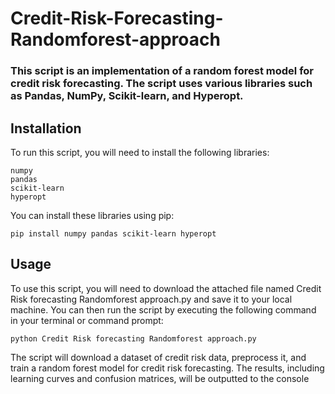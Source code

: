 # Credit-Risk-Forecasting-Randomforest-approach

### This script is an implementation of a random forest model for credit risk forecasting. The script uses various libraries such as Pandas, NumPy, Scikit-learn, and Hyperopt.
## Installation
To run this script, you will need to install the following libraries:

    numpy
    pandas
    scikit-learn
    hyperopt

You can install these libraries using pip:

```
pip install numpy pandas scikit-learn hyperopt
```

## Usage
To use this script, you will need to download the attached file named Credit Risk forecasting Randomforest approach.py and save it to your local machine. You can then run the script by executing the following command in your terminal or command prompt:

```
python Credit Risk forecasting Randomforest approach.py
```

The script will download a dataset of credit risk data, preprocess it, and train a random forest model for credit risk forecasting. The results, including learning curves and confusion matrices, will be outputted to the console
